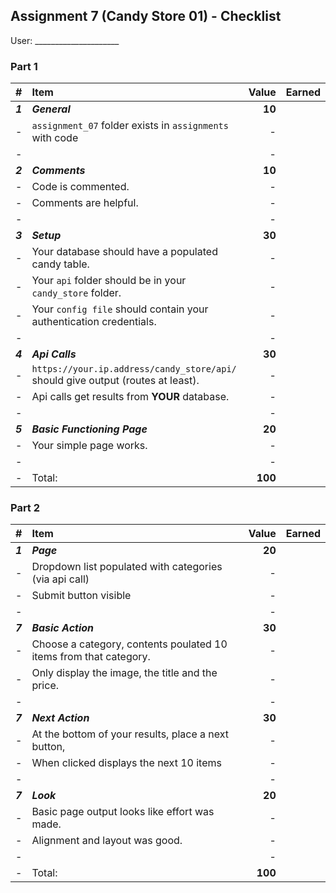 ## Assignment 7 (Candy Store 01) - Checklist

User: _____________________  

### Part 1

| #       | Item                                                                             |   Value | Earned |
| :------ | :------------------------------------------------------------------------------- | ------: | ------ |
| ***1*** | ***General***                                                                    |  **10** |        |
| -       | `assignment_07` folder exists in `assignments` with code                         |       - |        |
| -       |                                                                                  |       - |        |
| ***2*** | ***Comments***                                                                   |  **10** |        |
| -       | Code is commented.                                                               |       - |        |
| -       | Comments are helpful.                                                            |       - |        |
| -       |                                                                                  |       - |        |
| ***3*** | ***Setup***                                                                      |  **30** |        |
| -       | Your database should have a populated candy table.                               |       - |        |
| -       | Your `api` folder should be in your `candy_store` folder.                        |       - |        |
| -       | Your `config file` should contain your authentication credentials.               |       - |        |
| -       |                                                                                  |       - |        |
| ***4*** | ***Api Calls***                                                                  |  **30** |        |
| -       | `https://your.ip.address/candy_store/api/` should give output (routes at least). |       - |        |
| -       | Api calls get results from **YOUR** database.                                    |       - |        |
| -       |                                                                                  |       - |        |
| ***5*** | ***Basic Functioning Page***                                                     |  **20** |        |
| -       | Your simple page works.                                                          |       - |        |
| -       |                                                                                  |       - |        |
| -       | Total:                                                                           | **100** |        |

### Part 2

| #       | Item                                                              |   Value | Earned |
| :------ | :---------------------------------------------------------------- | ------: | ------ |
| ***1*** | ***Page***                                                        |  **20** |        |
| -       | Dropdown list populated with categories (via api call)            |       - |        |
| -       | Submit button visible                                             |       - |        |
| -       |                                                                   |       - |        |
| ***7*** | ***Basic Action***                                                |  **30** |        |
| -       | Choose a category, contents poulated 10 items from that category. |       - |        |
| -       | Only display the image, the title and the price.                  |       - |        |
| -       |                                                                   |       - |        |
| ***7*** | ***Next Action***                                                 |  **30** |        |
| -       | At the bottom of your results, place a next button,               |       - |        |
| -       | When clicked displays the next 10 items                           |       - |        |
| -       |                                                                   |       - |        |
| ***7*** | ***Look***                                                        |  **20** |        |
| -       | Basic page output looks like effort was made.                     |       - |        |
| -       | Alignment and layout was good.                                    |       - |        |
| -       |                                                                   |       - |        |
| -       | Total:                                                            | **100** |        |
